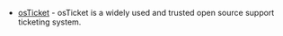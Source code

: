 * [osTicket](https://osticket.com/) - osTicket is a widely used and trusted open source support ticketing system.
